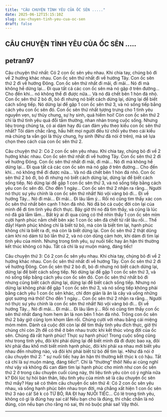 ```yaml
---
title: "CÂU CHUYỆN TÌNH YÊU CỦA ỐC SÊN ....."
date: 2025-06-12T15:15:10Z
slug: cau-chuyen-tinh-yeu-cua-oc-sen
draft: false
---
```


## CÂU CHUYỆN TÌNH YÊU CỦA ỐC SÊN .....

## petran97

Câu chuyện thứ nhất:
Có 2 con ốc sên yêu nhau. Khi chia tay, chúng bỏ đi về 2 hướng khác nhau.
Con ốc sên thứ nhất đi về hướng Tây.
Con ốc sên thứ 2 đi về hướng Đông.
Con ốc sên thứ nhất đi mãi, đi mãi... Nó đi mà không hề dừng lại... Đi qua tất cả các con ốc sên mà nó gặp ở trên đường... Cho đến khi... nó không thể đi được nữa... Và nó đã chết bên 1 hòn đá nhỏ.
Con ốc sên thứ 2 bỏ đi, bỏ đi nhưng nó biết cách dừng lại, dừng lại để biết cách sống tiếp. Nó dừng lại để gặp 1 con ốc sên thứ 3, và nó sống tiếp bằng cách yêu con ốc sên đó.
Con ốc sên thứ nhất tượng trưng cho 1 tình yêu nguyên vẹn, sự thủy chung, sự hy sinh, quá hiếm hoi! Còn con ốc sên thứ 2 chỉ là thứ tình yêu quá đỗi tầm thường, nhan nhản trong cuộc sống.
Nhưng liệu trong chúng ta, có ai dám hay đủ can đảm yêu theo kiểu con ốc sên thứ nhất? Tôi dám chắc rằng, hầu hết mọi người đều từ chối yêu theo cái kiểu mà chúng ta vẫn gọi là thủy chung, hy sinh (Như đã nói ở trên), mà sẽ lựa chọn theo cách của con ốc sên thứ 2.
 
Câu chuyện thứ 2:
Có 2 con ốc sên yêu nhau. Khi chia tay, chúng bỏ đi về 2 hướng khác nhau.
Con ốc sên thứ nhất đi về hướng Tây.
Con ốc sên thứ 2 đi về hướng Đông.
Con ốc sên thứ nhất đi mãi, đi mãi... Nó đi mà không hề dừng lại... Đi qua tất cả các con ốc sên mà nó gặp ở trên đường... Cho đến khi... nó không thể đi được nữa... Và nó đã chết bên 1 hòn đá nhỏ.
Con ốc sên thứ 2 bỏ đi, bỏ đi nhưng nó biết cách dừng lại, dừng lại để biết cách sống tiếp. Nó dừng lại để gặp 1 con ốc sên thứ 3, và nó sống tiếp bằng cách yêu con ốc sên đó.
Cho đến 1 ngày... Con ốc sên thứ 2 nhận ra rằng... Người nó thực sự yêu chính là con ốc sên thứ nhất!
Nó vội vàng bỏ đi... Đi về hướng Tây... Nó đi mãi... Đi mãi... Đi lâu lắm ý...
Rồi nó cũng tìm thấy xác con ốc sên thứ nhất bên cạnh 1 hòn đá nhỏ. Nó đã bỏ cả cuộc đời còn lại của mình để đi tìm tình yêu đích thực. Bây giờ thì nó đã tìm thấy, và cũng là lúc nó đã già lắm lắm...
Bất kỳ ai đi qua cũng có thể nhìn thấy 1 con ốc sên mỉm cười hạnh phúc nằm chết bên xác 1 con ốc sên đã chết từ rất lâu rồi...
Thế đấy! Hạnh phúc không chỉ là biết từ bỏ, mà còn là biết tìm lại, hạnh phúc không chỉ là biết ra đi, mà còn là biết dừng lại. Con ốc sên thứ 2 thật dũng cảm khi nó dám từ bỏ lần thứ 2, và nó còn dũng cảm hơn, khi dám đi tìm lại tình yêu của mình. Nhưng trong tình yêu, sự nuối tiếc hay ân hận thì thường kết thúc không có hậu. Tất cả chỉ là sự muộn màng, đáng tiếc!
 
Câu chuyện thứ 3:
Có 2 con ốc sên yêu nhau. Khi chia tay, chúng bỏ đi về 2 hướng khác nhau.
Con ốc sên thứ nhất đi về hướng Tây.
Con ốc sên thứ 2 đi về hướng Đông.
Con ốc sên thứ 2 bỏ đi, bỏ đi nhưng nó biết cách dừng lại, dừng lại để biết cách sống tiếp. Nó dừng lại để gặp 1 con ốc sên thứ 3, và nó sống tiếp bằng cách yêu con ốc sên đó.
Con ốc sên thứ nhất bỏ đi nhưng cũng biết cách dừng lại, dừng lại để biết cách sống tiếp. Nhưng nó dừng lại không phải để gặp 1 con ốc sên thứ 3, và nó sống tiếp không phải bằng cách yêu 1 con ốc sên khác, chỉ đơn giản là ăn lá cây và uống những giọt sương mà thôi!
Cho đến 1 ngày... Con ốc sên thứ 2 nhận ra rằng... Người nó thực sự yêu chính là con ốc sên thứ nhất!
Nó vội vàng bỏ đi... Đi về hướng Tây... Nó đi mãi... Đi mãi... Đi lâu lắm ý...
Rồi nó cũng tìm thấy con ốc sên thứ nhất đang hom hem ăn lá non bên 1 hòn đá nhỏ. Trông con ốc sên thứ 2 bây giờ cũng lọm khọm lắm rồi. Chúng cười với nhau bằng cái miệng móm mém. Dành cả cuộc đời còn lại để tìm thấy tình yêu đích thực, giờ thì chúng chỉ còn 2h để có thể ở bên nhau trước khi kết thúc vòng đời của ốc sên. Chúng đã rất hạnh phúc! Thực sự hạnh phúc!
Trong cuộc sống cũng như trong tình yêu, đôi khi phải dừng lại để biết mình đã đi được bao xa, đôi khi phải đau khổ mới biết mình hạnh phúc, đôi khi phải xa nhau mới biết yêu nhau đến nhường nào, và đôi khi phải biết từ bỏ để tìm lại.
*Như đã nói ở câu chuyện thứ 2: " sự nuối tiếc hay ân hận thì thường kết thúc k có hậu. Tất cả chỉ là sự muộn màng, đáng tiếc!". Chỉ là "thường" thôi! Nếu ai cũng nghĩ như vậy và không đủ can đảm tìm lại hạnh phúc cho mình như con ốc sên thứ 2 ở trong câu chuyện cuối cùng này, thì liệu tình yêu còn có ý nghĩa nữa k?
Đôi lúc tự hỏi bản thân, liệu tình yêu của mình sẽ là câu chuyện ốc sên thứ mấy?
Hay sẽ có thêm câu chuyện ốc sên thứ 4: Có 2 con ốc sên yêu nhau, và sống hạnh phúc bên nhau trọn đời, mà chẳng xất hiện 1 con ốc sên thứ 3 nào cả! Sẽ k có TỪ BỎ, RA ĐI hay NUỐI TIẾC...
Có lẽ trong tình yêu, không có gì là đúng hay sai cả! Nếu bạn cho là đúng, thì chắc chắn là nó đúng, còn nếu bạn cho rằng nó sai, thì nó buộc phải sai! Vậy thôi.
* * *